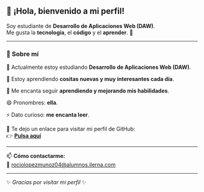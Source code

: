 ## 👋 ¡Hola, bienvenido a mi perfil!

Soy estudiante de **Desarrollo de Aplicaciones Web (DAW)**.  
Me gusta la **tecnología**, el **código** y el **aprender**. 🚀  

---

### 🧠 Sobre mí

🔭 Actualmente estoy estudiando **Desarrollo de Aplicaciones Web (DAW)**.  

🌱 Estoy aprendiendo **cositas nuevas y muy interesantes cada día**.  

👯 Me encanta seguir **aprendiendo y mejorando mis habilidades**.  

😄 Pronombres: **ella**.  

⚡ Dato curioso: **me encanta leer**.  

💬 Te dejo un enlace para visitar mi perfil de GitHub:  
👉 [**Pulsa aquí**](https://github.com/rlopez-ilerna)  

---

📫 **Cómo contactarme:**  
📧 rociolopezmunoz04@alumnos.ilerna.com  

---

✨ _Gracias por visitar mi perfil_ ✨

